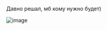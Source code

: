 Давно решал, мб кому нужно будет)

![image](https://user-images.githubusercontent.com/56086653/216013947-b7be6014-41ba-46c9-8651-124ddeb14f7b.png)
